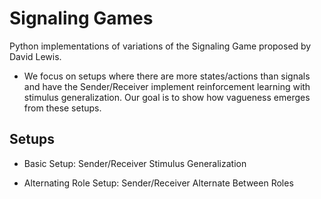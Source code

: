 # Signaling Games
Python implementations of variations of the Signaling Game proposed by David Lewis. 

* We focus on setups where there are more states/actions than signals and have the Sender/Receiver implement reinforcement learning with stimulus generalization. Our goal is to show how vagueness emerges from these setups.

## Setups
* Basic Setup: Sender/Receiver Stimulus Generalization

* Alternating Role Setup: Sender/Receiver Alternate Between Roles
